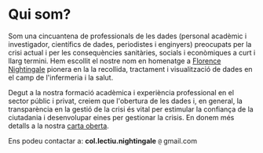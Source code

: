 # Qui som?

Som una cincuantena de professionals de les dades (personal acadèmic i investigador, científics de dades, 
periodistes i enginyers) preocupats per la crisi actual i per les consequències sanitàries, socials i econòmiques 
a curt i llarg termini. Hem escollit el nostre nom en homenatge a [Florence Nightingale](https://ca.wikipedia.org/wiki/Florence_Nightingale) 
pionera en la la recollida, tractament i visualització de dades en el camp de l'infermeria i la salut.

Degut a la nostra formació acadèmica i experiència professional en el sector públic i privat, creiem que 
l'obertura de les dades i, en general, la transparència en la gestió de la crisi és vital per 
estimular la confiança de la ciutadania i desenvolupar eines per gestionar la crisis. En donem més detalls 
a la nostra [carta oberta](https://col-lectiu-nightingale.github.io/).

Ens podeu contactar a: **col.lectiu.nightingale** `@` gmail.com
